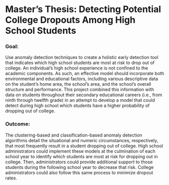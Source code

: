 # Master’s Thesis: Detecting Potential College Dropouts Among High School Students
### Goal: 
Use anomaly detection techniques to create a holistic early detection tool that indicates which high school students are most at risk to drop out of college. An individual’s high school experience is not confined to the academic components. As such, an effective model should incorporate both environmental and educational factors, including various descriptive data on the student’s home area, the school’s area, and the school’s overall structure and performance. This project combined this information with data on students throughout their secondary educational careers (i.e., from ninth through twelfth grade) in an attempt to develop a model that could detect during high school which students have a higher probability of dropping out of college.

### Outcome:
The clustering-based and classification-based anomaly detection algorithms detail the situational and numeric circumstances, respectively, that most frequently result in a student dropping out of college. High school administrators could implement these models at the culmination of each school year to identify which students are most at risk for dropping out in college. Then, administrators could provide additional support to those students during the following school year to decrease that risk. College administrators could also follow this same process to minimize dropout rates.
